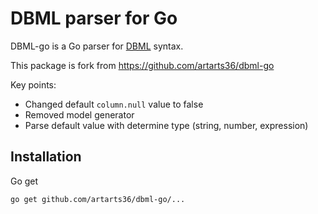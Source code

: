 # DBML parser for Go

DBML-go is a Go parser for [DBML](https://www.dbml.org) syntax.

This package is fork from https://github.com/artarts36/dbml-go

Key points:
* Changed default `column.null` value to false
* Removed model generator
* Parse default value with determine type (string, number, expression)

## Installation

Go get

```bash
go get github.com/artarts36/dbml-go/...
```

